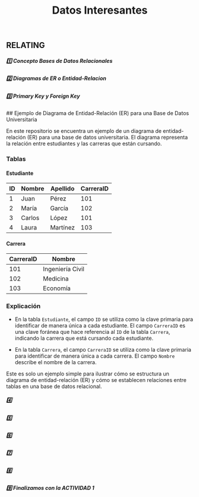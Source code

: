 <h1 align="center"> Datos Interesantes</h1>
<br>

## **RELATING**

<h5> 1️⃣ Concepto Bases de Datos Relacionales </h5>

<h5> 2️⃣ Diagramas de ER o Entidad-Relacion </h5>

<h5> 3️⃣ Primary Key y Foreign Key </h5>
## Ejemplo de Diagrama de Entidad-Relación (ER) para una Base de Datos Universitaria

En este repositorio se encuentra un ejemplo de un diagrama de entidad-relación (ER) para una base de datos universitaria. El diagrama representa la relación entre estudiantes y las carreras que están cursando.

### Tablas

#### Estudiante

| ID | Nombre   | Apellido | CarreraID |
|----|----------|----------|-----------|
| 1  | Juan     | Pérez    | 101       |
| 2  | María    | García   | 102       |
| 3  | Carlos   | López    | 101       |
| 4  | Laura    | Martínez | 103       |

#### Carrera

| CarreraID | Nombre          |
|-----------|-----------------|
| 101       | Ingeniería Civil|
| 102       | Medicina        |
| 103       | Economía        |

### Explicación

- En la tabla `Estudiante`, el campo `ID` se utiliza como la clave primaria para identificar de manera única a cada estudiante. El campo `CarreraID` es una clave foránea que hace referencia al `ID` de la tabla `Carrera`, indicando la carrera que está cursando cada estudiante.

- En la tabla `Carrera`, el campo `CarreraID` se utiliza como la clave primaria para identificar de manera única a cada carrera. El campo `Nombre` describe el nombre de la carrera.

Este es solo un ejemplo simple para ilustrar cómo se estructura un diagrama de entidad-relación (ER) y cómo se establecen relaciones entre tablas en una base de datos relacional.



<h5> 4️⃣  </h5>

<h5> 5️⃣  </h5>

<h5> 6️⃣  </h5>

<h5> 7️⃣ </h5>

<h5> 8️⃣  </h5>


<h5> 9️⃣ Finalizamos con la ACTIVIDAD 1</h5>
  

